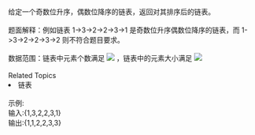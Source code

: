 <div>  给定一个奇数位升序，偶数位降序的链表，返回对其排序后的链表。 </div> <div>  <br> </div> <div>  题面解释：例如链表 1-&gt;3-&gt;2-&gt;2-&gt;3-&gt;1 是奇数位升序偶数位降序的链表，而 1-&gt;3-&gt;2-&gt;2-&gt;3-&gt;2 则不符合题目要求。 </div> <div>  <br> </div> <div>  数据范围：链表中元素个数满足 <img src="https://www.nowcoder.com/equation?tex=1%20%5Cle%20n%20%5Cle%2010000%20%5C"> ，链表中的元素大小满足 <img src="https://www.nowcoder.com/equation?tex=1%20%5Cle%20val%20%5Cle%20100000%20%5C"><br> </div><div><br></div><div><div>Related Topics</div><div><li>链表</li></div></div><br>示例:<br>输入:{1,3,2,2,3,1}<br>输出:{1,1,2,2,3,3}
<br>